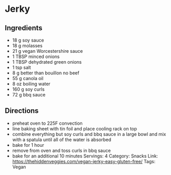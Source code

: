 # Jerky
## Ingredients
- 18 g soy sauce
- 18 g molasses
- 21 g vegan Worcestershire sauce
- 1 TBSP minced onions
- 1 TBSP dehydrated green onions
- 1 tsp salt
- 8 g better than bouillon no beef
- 55 g canola oil
- 8 oz boiling water
- 160 g soy curls
- 72 g bbq sauce
## Directions
- preheat oven to 225F convection
- line baking sheet with tin foil and place cooling rack on top
- combine everything but soy curls and bbq sauce in a large bowl and mix with a spatula until all of the water is absorbed
- bake for 1 hour
- remove from oven and toss curls in bbq sauce
- bake for an additional 10 minutes
Servings: 4
Category: Snacks
Link: https://thehiddenveggies.com/vegan-jerky-easy-gluten-free/
Tags: Vegan
